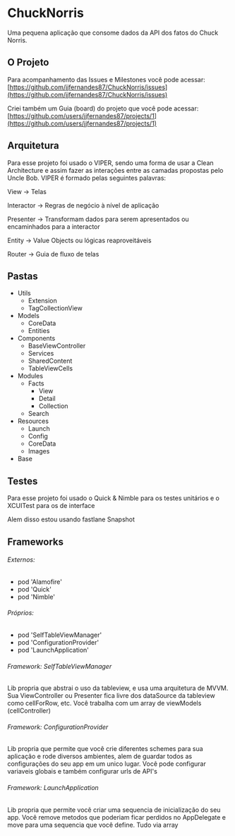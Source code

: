 # ChuckNorris

Uma pequena aplicação que consome dados da API dos fatos do Chuck Norris.

## O Projeto

Para acompanhamento das Issues e Milestones você pode acessar:
[https://github.com/jjfernandes87/ChuckNorris/issues](https://github.com/jjfernandes87/ChuckNorris/issues)

Criei também um Guia (board) do projeto que você pode acessar: 
[https://github.com/users/jjfernandes87/projects/1](https://github.com/users/jjfernandes87/projects/1)

## Arquitetura

Para esse projeto foi usado o VIPER, sendo uma forma de usar a Clean Architecture e assim fazer as interações entre as camadas propostas pelo Uncle Bob. 
VIPER é formado pelas seguintes palavras: 

View -> Telas

Interactor -> Regras de negócio à nível de aplicação

Presenter -> Transformam dados para serem apresentados ou encaminhados para a interactor

Entity -> Value Objects ou lógicas reaproveitáveis

Router -> Guia de fluxo de telas

## Pastas

- Utils
    - Extension
    - TagCollectionView
- Models
    - CoreData
    - Entities
- Components
    - BaseViewController
    - Services
    - SharedContent
    - TableViewCells
- Modules
    - Facts
        - View
        - Detail
        - Collection
    - Search
- Resources
    - Launch
    - Config
    - CoreData
    - Images
- Base

## Testes

Para esse projeto foi usado o Quick & Nimble para os testes unitários e o XCUITest para os de interface

Alem disso estou usando fastlane Snapshot 

## Frameworks
	
###### Externos:
- pod 'Alamofire'
- pod 'Quick'
- pod 'Nimble'

###### Próprios:
- pod 'SelfTableViewManager'
- pod 'ConfigurationProvider'
- pod 'LaunchApplication'

###### Framework: SelfTableViewManager

Lib propria que abstrai o uso da tableview, e usa uma arquitetura de MVVM. Sua ViewController ou Presenter fica livre dos dataSource da tableview como cellForRow, etc. Você trabalha com um array de viewModels (cellController)

###### Framework: ConfigurationProvider

Lib propria que permite que você crie diferentes schemes para sua aplicação e rode diversos ambientes, alem de guardar todos as configurações do seu app em um unico lugar. Você pode configurar variaveis globais e também configurar urls de API's

###### Framework: LaunchApplication

Lib propria que permite você criar uma sequencia de inicialização do seu app. Você remove metodos que poderiam ficar perdidos no AppDelegate e move para uma sequencia que você define. Tudo via array